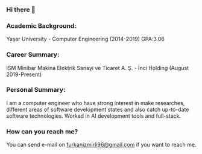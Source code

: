 ### Hi there 👋

### Academic Background:
Yaşar University - Computer Engineering (2014-2019) GPA:3.06
### Career Summary:
ISM Minibar Makina Elektrik Sanayi ve Ticaret A. Ş. - İnci Holding (August 2019-Present)
### Personal Summary:
I am a computer engineer who have strong interest in make researches, different areas of software development states and also catch up-to-date software technologies. Worked in AI development tools and full-stack.
<br>
### How can you reach me?
You can send e-mail on furkanizmirli96@gmail.com if you want to reach me.
<!--
**furkanizmirli96/furkanizmirli96** is a ✨ _special_ ✨ repository because its `README.md` (this file) appears on your GitHub profile.

Here are some ideas to get you started:

- 🔭 I’m currently working on ...
- 🌱 I’m currently learning ...
- 👯 I’m looking to collaborate on ...
- 🤔 I’m looking for help with ...
- 💬 Ask me about ...
- 📫 How to reach me: ...
- 😄 Pronouns: ...
- ⚡ Fun fact: ...
-->
